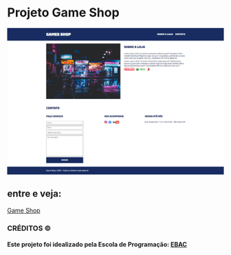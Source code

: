 # Projeto Game Shop

<img src="https://raw.githubusercontent.com/vivianezzt/site_gamesshop/main/game_shop.png">

## entre e veja:
<a href="https://site-gamesshop-alpha-ashy.vercel.app/">Game Shop<a/>

<h3> CRÉDITOS &copy;</h3>
<h4> Este projeto foi idealizado pela Escola de Programação: <a href="https://ebaconline.com.br/full-stack-java">EBAC</a>
